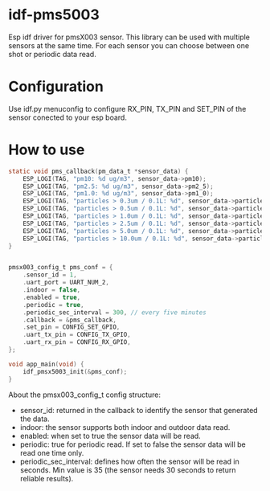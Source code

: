 # idf-pms5003

Esp idf driver for pmsX003 sensor.
This library can be used with multiple sensors at the same time. For each sensor you can choose between
one shot or periodic data read.

# Configuration

Use idf.py menuconfig to configure RX_PIN, TX_PIN and SET_PIN of the sensor conected to your esp board.

# How to use

```c
static void pms_callback(pm_data_t *sensor_data) {
    ESP_LOGI(TAG, "pm10: %d ug/m3", sensor_data->pm10);
    ESP_LOGI(TAG, "pm2.5: %d ug/m3", sensor_data->pm2_5);
    ESP_LOGI(TAG, "pm1.0: %d ug/m3", sensor_data->pm1_0);
    ESP_LOGI(TAG, "particles > 0.3um / 0.1L: %d", sensor_data->particles_03um);
    ESP_LOGI(TAG, "particles > 0.5um / 0.1L: %d", sensor_data->particles_05um);
    ESP_LOGI(TAG, "particles > 1.0um / 0.1L: %d", sensor_data->particles_10um);
    ESP_LOGI(TAG, "particles > 2.5um / 0.1L: %d", sensor_data->particles_25um);
    ESP_LOGI(TAG, "particles > 5.0um / 0.1L: %d", sensor_data->particles_50um);
    ESP_LOGI(TAG, "particles > 10.0um / 0.1L: %d", sensor_data->particles_100um);
}


pmsx003_config_t pms_conf = {
    .sensor_id = 1,
    .uart_port = UART_NUM_2,
	.indoor = false,
    .enabled = true,
    .periodic = true,
    .periodic_sec_interval = 300, // every five minutes
	.callback = &pms_callback,
	.set_pin = CONFIG_SET_GPIO,
	.uart_tx_pin = CONFIG_TX_GPIO,
	.uart_rx_pin = CONFIG_RX_GPIO,
};

void app_main(void) {
    idf_pmsx5003_init(&pms_conf);
}
```

About the pmsx003_config_t config structure:

- sensor_id: returned in the callback to identify the sensor that generated the data.
- indoor: the sensor supports both indoor and outdoor data read.
- enabled: when set to true the sensor data will be read.
- periodic: true for periodic read. If set to false the sensor data will be read one time only.
- periodic_sec_interval: defines how often the sensor will be read in seconds. Min value is 35 (the sensor needs 30 seconds to return reliable results).


